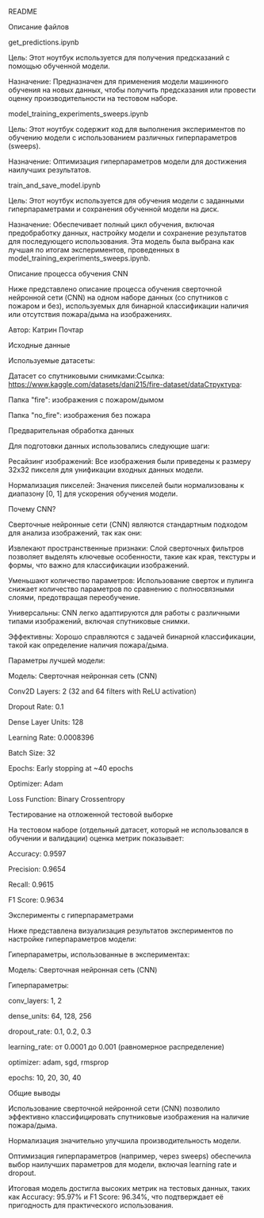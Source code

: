 README

Описание файлов

get_predictions.ipynb

Цель: Этот ноутбук используется для получения предсказаний с помощью обученной модели.

Назначение: Предназначен для применения модели машинного обучения на новых данных, чтобы получить предсказания или провести оценку производительности на тестовом наборе.

model_training_experiments_sweeps.ipynb

Цель: Этот ноутбук содержит код для выполнения экспериментов по обучению модели с использованием различных гиперпараметров (sweeps).

Назначение: Оптимизация гиперпараметров модели для достижения наилучших результатов.

train_and_save_model.ipynb

Цель: Этот ноутбук используется для обучения модели с заданными гиперпараметрами и сохранения обученной модели на диск.

Назначение: Обеспечивает полный цикл обучения, включая предобработку данных, настройку модели и сохранение результатов для последующего использования. Эта модель была выбрана как лучшая по итогам экспериментов, проведенных в model_training_experiments_sweeps.ipynb.

Описание процесса обучения CNN

Ниже представлено описание процесса обучения сверточной нейронной сети (CNN) на одном наборе данных (со спутников с пожаром и без), используемых для бинарной классификации наличия или отсутствия пожара/дыма на изображениях.

Автор: Катрин Почтар

Исходные данные

Используемые датасеты:

Датасет со спутниковыми снимками:Ссылка: https://www.kaggle.com/datasets/dani215/fire-dataset/dataСтруктура:

Папка "fire": изображения с пожаром/дымом

Папка "no_fire": изображения без пожара

Предварительная обработка данных

Для подготовки данных использовались следующие шаги:

Ресайзинг изображений: Все изображения были приведены к размеру 32x32 пикселя для унификации входных данных модели.

Нормализация пикселей: Значения пикселей были нормализованы к диапазону [0, 1] для ускорения обучения модели.

Почему CNN?

Сверточные нейронные сети (CNN) являются стандартным подходом для анализа изображений, так как они:

Извлекают пространственные признаки: Слой сверточных фильтров позволяет выделять ключевые особенности, такие как края, текстуры и формы, что важно для классификации изображений.

Уменьшают количество параметров: Использование сверток и пулинга снижает количество параметров по сравнению с полносвязными слоями, предотвращая переобучение.

Универсальны: CNN легко адаптируются для работы с различными типами изображений, включая спутниковые снимки.

Эффективны: Хорошо справляются с задачей бинарной классификации, такой как определение наличия пожара/дыма.

Параметры лучшей модели:

Модель: Сверточная нейронная сеть (CNN)

Conv2D Layers: 2 (32 and 64 filters with ReLU activation)

Dropout Rate: 0.1

Dense Layer Units: 128

Learning Rate: 0.0008396

Batch Size: 32

Epochs: Early stopping at ~40 epochs

Optimizer: Adam

Loss Function: Binary Crossentropy

Тестирование на отложенной тестовой выборке

На тестовом наборе (отдельный датасет, который не использовался в обучении и валидации) оценка метрик показывает:

Accuracy: 0.9597

Precision: 0.9654

Recall: 0.9615

F1 Score: 0.9634

Эксперименты с гиперпараметрами

Ниже представлена визуализация результатов экспериментов по настройке гиперпараметров модели:



Гиперпараметры, использованные в экспериментах:

Модель: Сверточная нейронная сеть (CNN)

Гиперпараметры:

conv_layers: 1, 2

dense_units: 64, 128, 256

dropout_rate: 0.1, 0.2, 0.3

learning_rate: от 0.0001 до 0.001 (равномерное распределение)

optimizer: adam, sgd, rmsprop

epochs: 10, 20, 30, 40

Общие выводы

Использование сверточной нейронной сети (CNN) позволило эффективно классифицировать спутниковые изображения на наличие пожара/дыма.

Нормализация значительно улучшила производительность модели.

Оптимизация гиперпараметров (например, через sweeps) обеспечила выбор наилучших параметров для модели, включая learning rate и dropout.

Итоговая модель достигла высоких метрик на тестовых данных, таких как Accuracy: 95.97% и F1 Score: 96.34%, что подтверждает её пригодность для практического использования.


